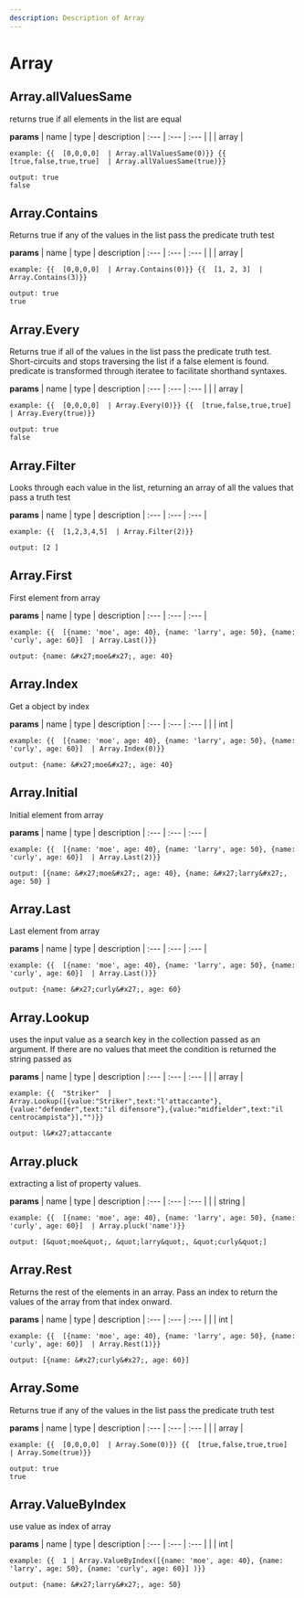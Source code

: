 ```yaml
---
description: Description of Array
---
```


# Array


## Array.allValuesSame
returns true if all elements in the list are equal


**params**
    | name | type  | description
    | :--- | :---  | :---        |
    |  | array  | 


```
example: {{  [0,0,0,0]  | Array.allValuesSame(0)}} {{  [true,false,true,true]  | Array.allValuesSame(true)}}

output: true
false

```
## Array.Contains
Returns true if any of the values in the list pass the predicate truth test


**params**
    | name | type  | description
    | :--- | :---  | :---        |
    |  | array  | 


```
example: {{  [0,0,0,0]  | Array.Contains(0)}} {{  [1, 2, 3]  | Array.Contains(3)}}

output: true
true

```
## Array.Every
Returns true if all of the values in the list pass the predicate truth test. Short-circuits and stops traversing the list if a false element is found. predicate is transformed through iteratee to facilitate shorthand syntaxes.


**params**
    | name | type  | description
    | :--- | :---  | :---        |
    |  | array  | 


```
example: {{  [0,0,0,0]  | Array.Every(0)}} {{  [true,false,true,true]  | Array.Every(true)}}

output: true
false

```
## Array.Filter
Looks through each value in the list, returning an array of all the values that pass a truth test


**params**
    | name | type  | description
    | :--- | :---  | :---        |


```
example: {{  [1,2,3,4,5]  | Array.Filter(2)}}

output: [2 ]

```
## Array.First
First element from array


**params**
    | name | type  | description
    | :--- | :---  | :---        |


```
example: {{  [{name: 'moe', age: 40}, {name: 'larry', age: 50}, {name: 'curly', age: 60}]  | Array.Last()}}

output: {name: &#x27;moe&#x27;, age: 40}

```
## Array.Index
Get a object by index


**params**
    | name | type  | description
    | :--- | :---  | :---        |
    |  | int  | 


```
example: {{  [{name: 'moe', age: 40}, {name: 'larry', age: 50}, {name: 'curly', age: 60}]  | Array.Index(0)}}

output: {name: &#x27;moe&#x27;, age: 40}

```
## Array.Initial
Initial element from array


**params**
    | name | type  | description
    | :--- | :---  | :---        |


```
example: {{  [{name: 'moe', age: 40}, {name: 'larry', age: 50}, {name: 'curly', age: 60}]  | Array.Last(2)}}

output: [{name: &#x27;moe&#x27;, age: 40}, {name: &#x27;larry&#x27;, age: 50} ]

```
## Array.Last
Last element from array


**params**
    | name | type  | description
    | :--- | :---  | :---        |


```
example: {{  [{name: 'moe', age: 40}, {name: 'larry', age: 50}, {name: 'curly', age: 60}]  | Array.Last()}}

output: {name: &#x27;curly&#x27;, age: 60}

```
## Array.Lookup
uses the input value as a search key in the collection passed as an argument. If there are no values that meet the condition is returned the string passed as


**params**
    | name | type  | description
    | :--- | :---  | :---        |
    |  | array  | 


```
example: {{  "Striker"  | Array.Lookup([{value:"Striker",text:"l'attaccante"},{value:"defender",text:"il difensore"},{value:"midfielder",text:"il centrocampista"}],"")}}

output: l&#x27;attaccante

```
## Array.pluck
extracting a list of property values.


**params**
    | name | type  | description
    | :--- | :---  | :---        |
    |  | string  | 


```
example: {{  [{name: 'moe', age: 40}, {name: 'larry', age: 50}, {name: 'curly', age: 60}]  | Array.pluck('name')}}

output: [&quot;moe&quot;, &quot;larry&quot;, &quot;curly&quot;]

```
## Array.Rest
Returns the rest of the elements in an array. Pass an index to return the values of the array from that index onward.


**params**
    | name | type  | description
    | :--- | :---  | :---        |
    |  | int  | 


```
example: {{  [{name: 'moe', age: 40}, {name: 'larry', age: 50}, {name: 'curly', age: 60}]  | Array.Rest(1)}}

output: [{name: &#x27;curly&#x27;, age: 60}]

```
## Array.Some
Returns true if any of the values in the list pass the predicate truth test


**params**
    | name | type  | description
    | :--- | :---  | :---        |
    |  | array  | 


```
example: {{  [0,0,0,0]  | Array.Some(0)}} {{  [true,false,true,true]  | Array.Some(true)}}

output: true
true

```
## Array.ValueByIndex
use value as index of array


**params**
    | name | type  | description
    | :--- | :---  | :---        |
    |  | int  | 


```
example: {{  1 | Array.ValueByIndex([{name: 'moe', age: 40}, {name: 'larry', age: 50}, {name: 'curly', age: 60}] )}}

output: {name: &#x27;larry&#x27;, age: 50}

```


